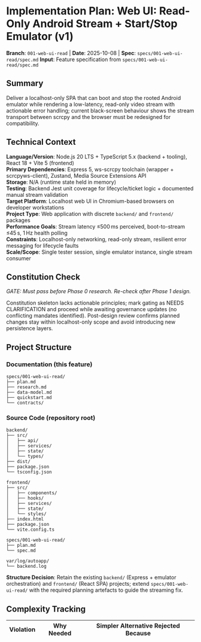 # Implementation Plan: Web UI: Read-Only Android Stream + Start/Stop Emulator (v1)

**Branch**: `001-web-ui-read` | **Date**: 2025-10-08 | **Spec**: `specs/001-web-ui-read/spec.md`
**Input**: Feature specification from `specs/001-web-ui-read/spec.md`

## Summary

Deliver a localhost-only SPA that can boot and stop the rooted Android emulator while rendering a low-latency, read-only video stream with actionable error handling; current black-screen behaviour shows the stream transport between scrcpy and the browser must be redesigned for compatibility.

## Technical Context

**Language/Version**: Node.js 20 LTS + TypeScript 5.x (backend + tooling), React 18 + Vite 5 (frontend)  
**Primary Dependencies**: Express 5, ws-scrcpy toolchain (wrapper + scrcpyws-client), Zustand, Media Source Extensions API  
**Storage**: N/A (runtime state held in memory)  
**Testing**: Backend Jest unit coverage for lifecycle/ticket logic + documented manual stream validation  
**Target Platform**: Localhost web UI in Chromium-based browsers on developer workstations  
**Project Type**: Web application with discrete `backend/` and `frontend/` packages  
**Performance Goals**: Stream latency ≤500 ms perceived, boot-to-stream ≤45 s, 1 Hz health polling  
**Constraints**: Localhost-only networking, read-only stream, resilient error messaging for lifecycle faults  
**Scale/Scope**: Single tester session, single emulator instance, single stream consumer

## Constitution Check

*GATE: Must pass before Phase 0 research. Re-check after Phase 1 design.*

Constitution skeleton lacks actionable principles; mark gating as NEEDS CLARIFICATION and proceed while awaiting governance updates (no conflicting mandates identified). Post-design review confirms planned changes stay within localhost-only scope and avoid introducing new persistence layers.

## Project Structure

### Documentation (this feature)

```
specs/001-web-ui-read/
├── plan.md
├── research.md
├── data-model.md
├── quickstart.md
└── contracts/
```

### Source Code (repository root)

```
backend/
├── src/
│   ├── api/
│   ├── services/
│   ├── state/
│   └── types/
├── dist/
├── package.json
└── tsconfig.json

frontend/
├── src/
│   ├── components/
│   ├── hooks/
│   ├── services/
│   ├── state/
│   └── styles/
├── index.html
├── package.json
└── vite.config.ts

specs/001-web-ui-read/
├── plan.md
└── spec.md

var/log/autoapp/
└── backend.log
```

**Structure Decision**: Retain the existing `backend/` (Express + emulator orchestration) and `frontend/` (React SPA) projects; extend `specs/001-web-ui-read/` with the required planning artefacts to guide the streaming fix.

## Complexity Tracking

| Violation | Why Needed | Simpler Alternative Rejected Because |
|-----------|------------|--------------------------------------|
